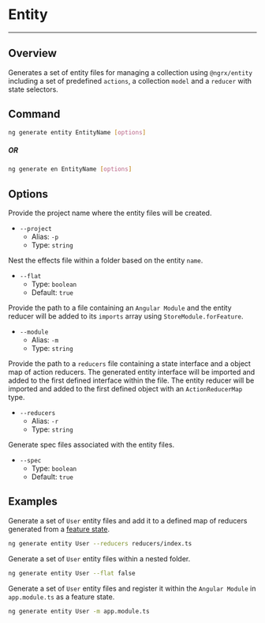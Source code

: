 # Entity

---

## Overview

Generates a set of entity files for managing a collection using `@ngrx/entity` including a set of predefined `actions`, a collection `model` and a `reducer` with state selectors.

## Command

```sh
ng generate entity EntityName [options]
```

##### OR

```sh
ng generate en EntityName [options]
```

## Options

Provide the project name where the entity files will be created.

- `--project`
  - Alias: `-p`
  - Type: `string`

Nest the effects file within a folder based on the entity `name`.

- `--flat`
  - Type: `boolean`
  - Default: `true`

Provide the path to a file containing an `Angular Module` and the entity reducer will be added to its `imports` array using `StoreModule.forFeature`.

- `--module`
  - Alias: `-m`
  - Type: `string`

Provide the path to a `reducers` file containing a state interface and a object map of action reducers. The generated entity interface will be imported and added to the first defined interface within the file. The entity reducer will be imported and added to the first defined object with an `ActionReducerMap` type.

- `--reducers`
  - Alias: `-r`
  - Type: `string`

Generate spec files associated with the entity files.

- `--spec`
  - Type: `boolean`
  - Default: `true`

## Examples

Generate a set of `User` entity files and add it to a defined map of reducers generated from a [feature state](guide/schematics/store#examples).

```sh
ng generate entity User --reducers reducers/index.ts
```

Generate a set of `User` entity files within a nested folder.

```sh
ng generate entity User --flat false
```

Generate a set of `User` entity files and register it within the `Angular Module` in `app.module.ts` as a feature state.

```sh
ng generate entity User -m app.module.ts
```
